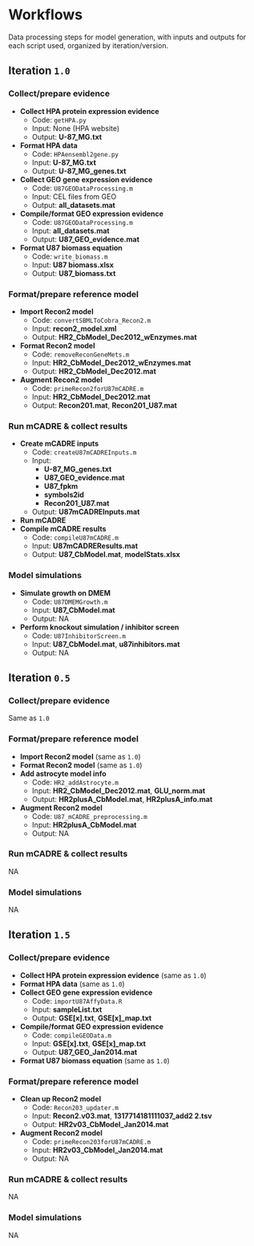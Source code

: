 # Workflows

Data processing steps for model generation, with inputs and outputs for each script used, organized by iteration/version.

## Iteration `1.0`

### Collect/prepare evidence

+ **Collect HPA protein expression evidence**
  + Code: `getHPA.py`
  + Input: None (HPA website) 
  + Output: **U-87_MG.txt**
+ **Format HPA data**
  + Code: `HPAensembl2gene.py`
  + Input: **U-87_MG.txt** 
  + Output: **U-87\_MG\_genes.txt**
+ **Collect GEO gene expression evidence**
  + Code: `U87GEODataProcessing.m`
  + Input: CEL files from GEO
  + Output: **all_datasets.mat**
+ **Compile/format GEO expression evidence**
  + Code: `U87GEODataProcessing.m`
  + Input: **all_datasets.mat**  
  + Output: **U87\_GEO\_evidence.mat**
+ **Format U87 biomass equation**
  + Code: `write_biomass.m`
  + Input:  **U87 biomass.xlsx**
  + Output: **U87_biomass.txt**

### Format/prepare reference model

+ **Import Recon2 model**  
  + Code: `convertSBMLToCobra_Recon2.m`
  + Input:  **recon2_model.xml**
  + Output: **HR2\_CbModel\_Dec2012\_wEnzymes.mat**
+ **Format Recon2 model**
  + Code: `removeReconGeneMets.m`
  + Input: **HR2\_CbModel\_Dec2012\_wEnzymes.mat**
  + Output: **HR2\_CbModel\_Dec2012.mat**
+ **Augment Recon2 model**
  + Code: `primeRecon2forU87mCADRE.m`
  + Input: **HR2\_CbModel\_Dec2012.mat** 
  + Output: **Recon201.mat**, **Recon201_U87.mat**

### Run mCADRE & collect results

+ **Create mCADRE inputs**
  + Code: `createU87mCADREInputs.m`
  + Input:  
     + **U-87\_MG\_genes.txt**
     + **U87\_GEO\_evidence.mat**
     + **U87_fpkm**
     + **symbols2id**
     + **Recon201_U87.mat**
  + Output: **U87mCADREInputs.mat**
+ **Run mCADRE**
+ **Compile mCADRE results**
  + Code: `compileU87mCADRE.m` 
  + Input: **U87mCADREResults.mat** 
  + Output: **U87_CbModel.mat**, **modelStats.xlsx**

### Model simulations

+ **Simulate growth on DMEM**
  + Code: `U87DMEMGrowth.m` 
  + Input:  **U87_CbModel.mat**
  + Output: NA
+ **Perform knockout simulation / inhibitor screen**
  + Code: `U87InhibitorScreen.m` 
  + Input: **U87_CbModel.mat**, **u87inhibitors.mat**
  + Output: NA

## Iteration `0.5`

### Collect/prepare evidence

Same as `1.0`

### Format/prepare reference model

+ **Import Recon2 model** (same as `1.0`)  
+ **Format Recon2 model** (same as `1.0`)   
+ **Add astrocyte model info**
  + Code: `HR2_addAstrocyte.m`
  + Input: **HR2\_CbModel\_Dec2012.mat**, **GLU_norm.mat**
  + Output: **HR2plusA_CbModel.mat**, **HR2plusA_info.mat**
+ **Augment Recon2 model**
  + Code: `U87_mCADRE_preprocessing.m`
  + Input: **HR2plusA_CbModel.mat** 
  + Output: NA

### Run mCADRE & collect results

NA

### Model simulations

NA

## Iteration `1.5`

### Collect/prepare evidence

+ **Collect HPA protein expression evidence** (same as `1.0`)  
+ **Format HPA data** (same as `1.0`)  
+ **Collect GEO gene expression evidence**
  + Code: `importU87AffyData.R`
  + Input: **sampleList.txt** 
  + Output: **GSE[x].txt**, **GSE[x]_map.txt**
+ **Compile/format GEO expression evidence**
  + Code: `compileGEOData.m`
  + Input: **GSE[x].txt**, **GSE[x]_map.txt** 
  + Output: **U87\_GEO\_Jan2014.mat**
+ **Format U87 biomass equation** (same as `1.0`)  

### Format/prepare reference model

+ **Clean up Recon2 model**
  + Code: `Recon203_updater.m`
  + Input: **Recon2.v03.mat**, **1317714181111037_add2 2.tsv**
  + Output: **HR2v03_CbModel_Jan2014.mat** 
+ **Augment Recon2 model**
  + Code: `primeRecon203forU87mCADRE.m`
  + Input: **HR2v03_CbModel_Jan2014.mat** 
  + Output: NA

### Run mCADRE & collect results

NA

### Model simulations

NA